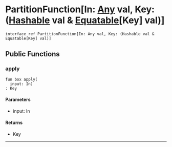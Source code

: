# PartitionFunction\[In: [Any](builtin-Any) val, Key: ([Hashable](collections-Hashable) val & [Equatable](builtin-Equatable)\[Key\] val)\]

```pony
interface ref PartitionFunction[In: Any val, Key: (Hashable val & Equatable[Key] val)]
```

## Public Functions

### apply

```pony
fun box apply(
  input: In)
: Key
```
#### Parameters

*   input: In

#### Returns

* Key

---

